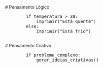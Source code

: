 <div class="code-block">
    <p class="comment"># Pensamento Lógico</p>
    <pre>
        if temperatura &gt; 30:
            imprimir("Está quente")
        else:
            imprimir("Está frio")
    </pre>
</div>

<div class="code-block">
    <p class="comment"># Pensamento Criativo</p>
    <pre>
        if problema_complexo:
            gerar_ideias_criativas()
    </pre>
</div>
